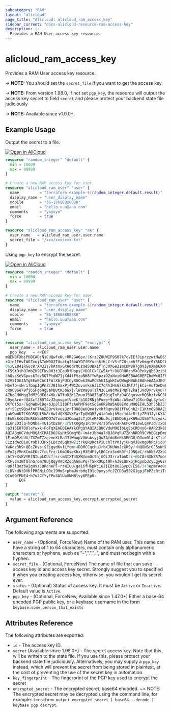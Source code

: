 ```yaml
---
subcategory: "RAM"
layout: "alicloud"
page_title: "Alicloud: alicloud_ram_access_key"
sidebar_current: "docs-alicloud-resource-ram-access-key"
description: |-
  Provides a RAM User access key resource.
---
```


# alicloud_ram_access_key

Provides a RAM User access key resource.

-> **NOTE:**  You should set the `secret_file` if you want to get the access key.  

-> **NOTE:**  From version 1.98.0, if not set `pgp_key`, the resource will output the access key secret to field `secret` and please protect your backend state file judiciously

-> **NOTE:** Available since v1.0.0+.

## Example Usage

Output the secret to a file.
<div style="display: block;margin-bottom: 40px;"><div class="oics-button" style="float: right;position: absolute;margin-bottom: 10px;">
  <a href="https://api.aliyun.com/terraform?resource=alicloud_ram_access_key&exampleId=215c87f4-930d-fb72-356c-fe0010b412841e32d6f9&activeTab=example&spm=docs.r.ram_access_key.0.215c87f493&intl_lang=EN_US" target="_blank">
    <img alt="Open in AliCloud" src="https://img.alicdn.com/imgextra/i1/O1CN01hjjqXv1uYUlY56FyX_!!6000000006049-55-tps-254-36.svg" style="max-height: 44px; max-width: 100%;">
  </a>
</div></div>

```terraform
resource "random_integer" "default" {
  min = 10000
  max = 99999
}

# Create a new RAM access key for user.
resource "alicloud_ram_user" "user" {
  name         = "terraform-example-${random_integer.default.result}"
  display_name = "user_display_name"
  mobile       = "86-18688888888"
  email        = "hello.uuu@aaa.com"
  comments     = "yoyoyo"
  force        = true
}

resource "alicloud_ram_access_key" "ak" {
  user_name   = alicloud_ram_user.user.name
  secret_file = "/xxx/xxx/xxx.txt"
}
```

Using `pgp_key` to encrypt the secret.
<div style="display: block;margin-bottom: 40px;"><div class="oics-button" style="float: right;position: absolute;margin-bottom: 10px;">
  <a href="https://api.aliyun.com/terraform?resource=alicloud_ram_access_key&exampleId=b4c8a6fe-72a1-2258-b8bc-53ae1f90586757eaf5e9&activeTab=example&spm=docs.r.ram_access_key.1.b4c8a6fe72&intl_lang=EN_US" target="_blank">
    <img alt="Open in AliCloud" src="https://img.alicdn.com/imgextra/i1/O1CN01hjjqXv1uYUlY56FyX_!!6000000006049-55-tps-254-36.svg" style="max-height: 44px; max-width: 100%;">
  </a>
</div></div>

```terraform
resource "random_integer" "default" {
  min = 10000
  max = 99999
}

# Create a new RAM access key for user.
resource "alicloud_ram_user" "user" {
  name         = "terraform-example-${random_integer.default.result}"
  display_name = "user_display_name"
  mobile       = "86-18688888888"
  email        = "hello.uuu@aaa.com"
  comments     = "yoyoyo"
  force        = true
}

resource "alicloud_ram_access_key" "encrypt" {
  user_name = alicloud_ram_user.user.name
  pgp_key   = <<EOF
mQENBFXbjPUBCADjNjCUQwfxKL+RR2GA6pv/1K+zJZ8UWIF9S0lk7cVIEfJiprzzwiMwBS5cD0da
rGin1FHvIWOZxujA7oW0O2TUuatqI3aAYDTfRYurh6iKLC+VS+F7H+/mhfFvKmgr0Y5kDCF1j0T/
063QZ84IRGucR/X43IY7kAtmxGXH0dYOCzOe5UBX1fTn3mXGe2ImCDWBH7gOViynXmb6XNvXkP0f
sF5St9jhO7mbZU9EFkv9O3t3EaURfHopsCVDOlCkFCw5ArY+DUORHRzoMX0PnkyQb5OzibkChzpg
8hQssKeVGpuskTdz5Q7PtdW71jXd4fFVzoNH8fYwRpziD2xNvi6HABEBAAG0EFZhdWx0IFRlc3Qg
S2V5IDGJATgEEwECACIFAlXbjPUCGy8GCwkIBwMCBhUIAgkKCwQWAgMBAh4BAheAAAoJEOfLr44B
HbeTo+sH/i7bapIgPnZsJ81hmxPj4W12uvunksGJiC7d4hIHsG7kmJRTJfjECi+AuTGeDwBy84TD
cRaOB6e79fj65Fg6HgSahDUtKJbGxj/lWzmaBuTzlN3CEe8cMwIPqPT2kajJVdOyrvkyuFOdPFOE
A7bdCH0MqgIdM2SdF8t40k/ATfuD2K1ZmumJ508I3gF39jgTnPzD4C8quswrMQ3bzfvKC3klXRlB
C0yoArn+0QA3cf2B9T4zJ2qnvgotVbeK/b1OJRNj6Poeo+SsWNc/A5mw7lGScnDgL3yfwCm1gQXa
QKfOt5x+7GqhWDw10q+bJpJlI10FfzAnhMF9etSqSeURBRW5AQ0EVduM9QEIAL53hJ5bZJ7oEDCn
aY+SCzt9QsAfnFTAnZJQrvkvusJzrTQ088eUQmAjvxkfRqnv981fFwGnh2+I1Ktm698UAZS9Jt8y
jak9wWUICKQO5QUt5k8cHwldQXNXVXFa+TpQWQR5yW1a9okjh5o/3d4cBt1yZPUJJyLKY43Wvptb
6EuEsScO2DnRkh5wSMDQ7dTooddJCmaq3LTjOleRFQbu9ij386Do6jzK69mJU56TfdcydkxkWF5N
ZLGnED3lq+hQNbe+8UI5tD2oP/3r5tXKgMy1R/XPvR/zbfwvx4FAKFOP01awLq4P3d/2xOkMu4Lu
9p315E87DOleYwxk+FoTqXEAEQEAAYkCPgQYAQIACQUCVduM9QIbLgEpCRDny6+OAR23k8BdIAQZ
AQIABgUCVduM9QAKCRAID0JGyHtSGmqYB/4m4rJbbWa7dBJ8VqRU7ZKnNRDR9CVhEGipBmpDGRYu
lEimOPzLUX/ZXZmTZzgemeXLBaJJlWnopVUWuAsyjQuZAfdd8nHkGRHG0/DGum0l4sKTta3OPGHN
C1z1dAcQ1RCr9bTD3PxjLBczdGqhzw71trkQRBRdtPiUchltPMIyjUHqVJ0xmg0hPqFic0fICsr0
YwKoz3h9+QEcZHvsjSZjgydKvfLYcm+4DDMCCqcHuJrbXJKUWmJcXR0y/+HQONGrGJ5xWdO+6eJi
oPn2jVMnXCm4EKc7fcLFrz/LKmJ8seXhxjM3EdFtylBGCrx3xdK0f+JDNQaC/rhUb5V2XuX6VwoH
/AtY+XsKVYRfNIupLOUcf/srsm3IXT4SXWVomOc9hjGQiJ3rraIbADsc+6bCAr4XNZS7moViAAcI
PXFv3m3WfUlnG/om78UjQqyVACRZqqAGmuPq+TSkRUCpt9h+A39LQWkojHqyob3cyLgy6z9Q557O
9uK3lQozbw2gH9zC0RqnePl+rsWIUU/ga16fH6pWc1uJiEBt8UZGypQ/E56/343epmYAe0a87sHx
8iDV+dNtDVKfPRENiLOOc19MmS+phmUyrbHqI91c0pmysYcJZCD3a502X1gpjFbPZcRtiTmGnUKd
OIu60YPNE4+h7u2CfYyFPu3AlUaGNMBlvy6PEpU=
	  EOF
}

output "secret" {
  value = alicloud_ram_access_key.encrypt.encrypted_secret
}
```

## Argument Reference

The following arguments are supported:

* `user_name` - (Optional, ForceNew) Name of the RAM user. This name can have a string of 1 to 64 characters, must contain only alphanumeric characters or hyphens, such as "-",".","_", and must not begin with a hyphen.
* `secret_file` - (Optional, ForceNew) The name of file that can save access key id and access key secret. Strongly suggest you to specified it when you creating access key, otherwise, you wouldn't get its secret ever.
* `status` - (Optional) Status of access key. It must be `Active` or `Inactive`. Default value is `Active`.
* `pgp_key` - (Optional, ForceNew, Available since 1.47.0+) Either a base-64 encoded PGP public key, or a keybase username in the form `keybase:some_person_that_exists`

## Attributes Reference

The following attributes are exported:

* `id` - The access key ID.
* `secret` (Available since 1.98.0+) - The secret access key. Note that this will be written to the state file. 
If you use this, please protect your backend state file judiciously. 
Alternatively, you may supply a `pgp_key` instead, which will prevent the secret from being stored in plaintext, 
at the cost of preventing the use of the secret key in automation.
* `key_fingerprint` - The fingerprint of the PGP key used to encrypt the secret
* `encrypted_secret` - The encrypted secret, base64 encoded. ~> NOTE: The encrypted secret may be decrypted using the command line, for example: `terraform output encrypted_secret | base64 --decode | keybase pgp decrypt`.
